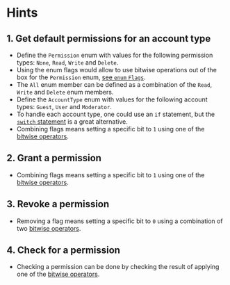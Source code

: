 # Hints

## 1. Get default permissions for an account type

- Define the `Permission` enum with values for the following permission types: `None`, `Read`, `Write` and `Delete`.
- Using the enum flags would allow to use bitwise operations out of the box for the `Permission` enum, [see `enum` `Flags`][docs-enum-flags].
- The `All` enum member can be defined as a combination of the `Read`, `Write` and `Delete` enum members.
- Define the `AccountType` enum with values for the following account types: `Guest`, `User` and `Moderator`.
- To handle each account type, one could use an `if` statement, but the [`switch` statement][docs.microsoft.com-switch-keyword] is a great alternative.
- Combining flags means setting a specific bit to `1` using one of the [bitwise operators][docs.microsoft.com-bitwise-and-shift-operators].

## 2. Grant a permission

- Combining flags means setting a specific bit to `1` using one of the [bitwise operators][docs.microsoft.com-bitwise-and-shift-operators].

## 3. Revoke a permission

- Removing a flag means setting a specific bit to `0` using a combination of two [bitwise operators][docs.microsoft.com-bitwise-and-shift-operators].

## 4. Check for a permission

- Checking a permission can be done by checking the result of applying one of the [bitwise operators][docs.microsoft.com-bitwise-and-shift-operators].

[docs.microsoft.com-bitwise-and-shift-operators]: https://docs.microsoft.com/en-us/dotnet/csharp/language-reference/operators/bitwise-and-shift-operators
[docs.microsoft.com-switch-keyword]: https://docs.microsoft.com/en-us/dotnet/csharp/language-reference/keywords/switch
[docs-enum-flags]: https://docs.microsoft.com/en-us/dotnet/api/system.flagsattribute?view=net-5.0

